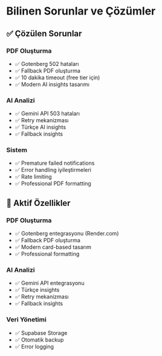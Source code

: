 # Bilinen Sorunlar ve Çözümler

## ✅ Çözülen Sorunlar

### PDF Oluşturma
- ✅ Gotenberg 502 hataları
- ✅ Fallback PDF oluşturma
- ✅ 10 dakika timeout (free tier için)
- ✅ Modern AI insights tasarımı

### AI Analizi
- ✅ Gemini API 503 hataları
- ✅ Retry mekanizması
- ✅ Türkçe AI insights
- ✅ Fallback insights

### Sistem
- ✅ Premature failed notifications
- ✅ Error handling iyileştirmeleri
- ✅ Rate limiting
- ✅ Professional PDF formatting

## 🔧 Aktif Özellikler

### PDF Oluşturma
- ✅ Gotenberg entegrasyonu (Render.com)
- ✅ Fallback PDF oluşturma
- ✅ Modern card-based tasarım
- ✅ Professional formatting

### AI Analizi
- ✅ Gemini API entegrasyonu
- ✅ Türkçe insights
- ✅ Retry mekanizması
- ✅ Fallback insights

### Veri Yönetimi
- ✅ Supabase Storage
- ✅ Otomatik backup
- ✅ Error logging